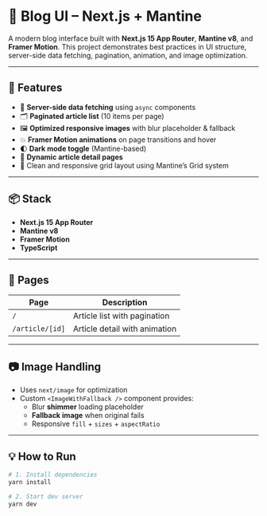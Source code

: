 # 📰 Blog UI – Next.js + Mantine

A modern blog interface built with **Next.js 15 App Router**, **Mantine v8**, and **Framer Motion**. This project demonstrates best practices in UI structure, server-side data fetching, pagination, animation, and image optimization.

---

## 🚀 Features

- 🔄 **Server-side data fetching** using `async` components
- 🗂️ **Paginated article list** (10 items per page)
- 🖼️ **Optimized responsive images** with blur placeholder & fallback
- 💥 **Framer Motion animations** on page transitions and hover
- 🌓 **Dark mode toggle** (Mantine-based)
- 🔗 **Dynamic article detail pages**
- 🧱 Clean and responsive grid layout using Mantine’s Grid system

---

## 📦 Stack

- **Next.js 15 App Router**
- **Mantine v8**
- **Framer Motion**
- **TypeScript**
---

## 🧪 Pages

| Page                | Description                        |
|---------------------|------------------------------------|
| `/`                 | Article list with pagination       |
| `/article/[id]`     | Article detail with animation      |

---

## 📷 Image Handling

- Uses `next/image` for optimization
- Custom `<ImageWithFallback />` component provides:
  - Blur **shimmer** loading placeholder
  - **Fallback image** when original fails
  - Responsive `fill` + `sizes` + `aspectRatio`

---

## 💡 How to Run

```bash
# 1. Install dependencies
yarn install

# 2. Start dev server
yarn dev
